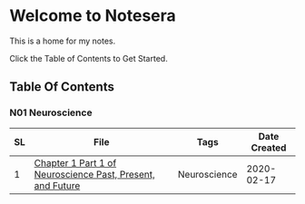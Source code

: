 # Welcome to Notesera

This is a home for my notes.

Click the Table of Contents to Get Started.

## Table Of Contents

### N01 Neuroscience

|SL|File| Tags| Date Created|
|--|--|--|--|
|1|[Chapter 1 Part 1 of Neuroscience Past, Present, and Future](/Notes/N01_Neuroscience/20200217012401%20Neuroscience%20Past,%20Present,%20and%20Future/20200217012401%20Neuroscience%20Past,%20Present,%20and%20Future.md)|Neuroscience| 2020-02-17|